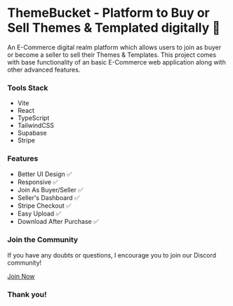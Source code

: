 
# ThemeBucket - Platform to Buy or Sell Themes & Templated digitally 🚀

An E-Commerce digital realm platform which allows users to join as buyer or become a seller to sell their Themes & Templates. This project comes with base functionality of an basic E-Commerce web application along with other advanced features.

### Tools Stack

- Vite
- React
- TypeScript
- TailwindCSS
- Supabase
- Stripe

### Features

- Better UI Design ✅
- Responsive ✅
- Join As Buyer/Seller ✅
- Seller's Dashboard ✅
- Stripe Checkout ✅
- Easy Upload ✅
- Download After Purchase ✅

### Join the Community

If you have any doubts or questions, I encourage you to join our Discord community!

[Join Now](https://discord.gg/JE9xwDeK)

### Thank you!
